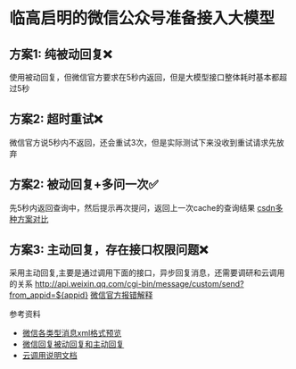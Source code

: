 # 临高启明的微信公众号准备接入大模型

## 方案1: 纯被动回复❌
使用被动回复，但微信官方要求在5秒内返回，但是大模型接口整体耗时基本都超过5秒

## 方案2: 超时重试❌
微信官方说5秒内不返回，还会重试3次，但是实际测试下来没收到重试请求先放弃

## 方案2: 被动回复+多问一次✅
先5秒内返回查询中，然后提示再次提问，返回上一次cache的查询结果
[csdn多种方案对比](https://blog.csdn.net/qq_40851232/article/details/133636276)

## 方案3: 主动回复，存在接口权限问题❌
采用主动回复,主要是通过调用下面的接口，异步回复消息，还需要调研和云调用的关系
http://api.weixin.qq.com/cgi-bin/message/custom/send?from_appid=${appid}
[微信官方报错解释](https://developers.weixin.qq.com/community/develop/doc/00020ae6cdc358af39a0a98ed68c00?highLine=api%2520unauthorized)

参考资料
- [微信各类型消息xml格式预览](https://developers.weixin.qq.com/doc/offiaccount/Message_Management/Passive_user_reply_message.html#%E5%9B%9E%E5%A4%8D%E6%96%87%E6%9C%AC%E6%B6%88%E6%81%AF)
- [微信回复被动回复和主动回复](https://developers.weixin.qq.com/miniprogram/dev/wxcloudrun/src/development/weixin/callback.html#%E5%9B%9B%E3%80%81%E6%BC%94%E7%A4%BADEMO)
- [云调用说明文档](https://developers.weixin.qq.com/miniprogram/dev/wxcloudrun/src/guide/weixin/token.html#%E4%BA%91%E5%BC%80%E5%8F%91%E4%BA%91%E8%B0%83%E7%94%A8%E5%92%8C%E4%BA%91%E6%89%98%E7%AE%A1%E4%BA%91%E8%B0%83%E7%94%A8)
